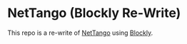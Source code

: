 # NetTango (Blockly Re-Write)

This repo is a re-write of [NetTango](https://github.com/NetLogo/NetTango) using [Blockly](https://developers.google.com/blockly).

